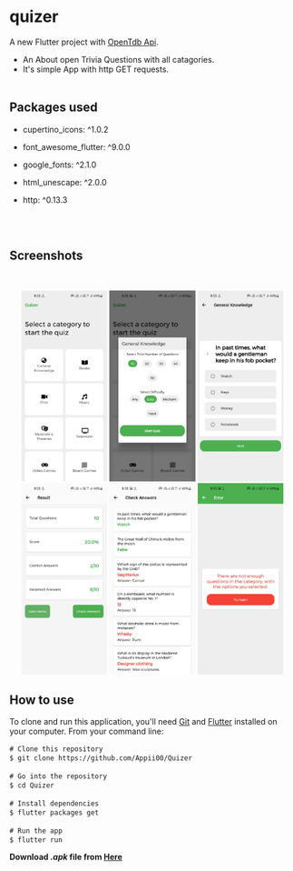 # quizer

A new Flutter project with [OpenTdb Api](https://opentdb.com/api_config.php).

- An About open Trivia Questions with all catagories.
- It's simple App with http GET requests.
  </br>
  </br>

## Packages used

- cupertino_icons: ^1.0.2
- font_awesome_flutter: ^9.0.0
- google_fonts: ^2.1.0
- html_unescape: ^2.0.0
- http: ^0.13.3

  <br>
  <br>

## Screenshots

<br>
<p align="center">
<img src="screenshots\Screenshot_20210613-085506.jpg" width="30%">
<img src="screenshots\Screenshot_20210613-085513.jpg" width="30%">
<img src="screenshots\Screenshot_20210613-085522.jpg" width="30%">
<img src="screenshots\Screenshot_20210613-085541.jpg" width="30%">
<img src="screenshots\Screenshot_20210613-085547.jpg" width="30%">
<img src="screenshots\Screenshot_20210613-085557.jpg" width="30%">
</p>

## How to use

To clone and run this application, you'll need [Git](https://git-scm.com/downloads) and [Flutter](https://flutter.dev/docs/get-started/install) installed on your computer. From your command line:

```
# Clone this repository
$ git clone https://github.com/Appii00/Quizer

# Go into the repository
$ cd Quizer

# Install dependencies
$ flutter packages get

# Run the app
$ flutter run
```

**Download _.apk_ file from [Here](https://mega.nz/file/7182AIqB#r-PCh4GespZOKq6ynDlfRgs8kDB7TMYR0vBA94yT0MA)**
